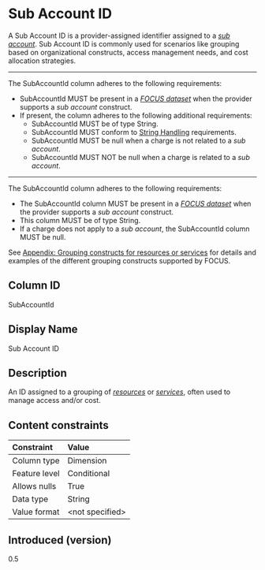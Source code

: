 # Sub Account ID

A Sub Account ID is a provider-assigned identifier assigned to a [*sub account*](#glossary:sub-account). Sub Account ID is commonly used for scenarios like grouping based on organizational constructs, access management needs, and cost allocation strategies.

---
The SubAccountId column adheres to the following requirements:

* SubAccountId MUST be present in a [*FOCUS dataset*](#glossary:FOCUS-dataset) when the provider supports a *sub account* construct.
* If present, the column adheres to the following additional requirements:
  * SubAccountId MUST be of type String.
  * SubAccountId MUST conform to [String Handling](#stringhandling) requirements.
  * SubAccountId MUST be null when a charge  is not related to a *sub account*.
  * SubAccountId MUST NOT be null when a charge is related to a *sub account*.

---
The SubAccountId column adheres to the following requirements:

* The SubAccountId column MUST be present in a [*FOCUS dataset*](#glossary:FOCUS-dataset) when the provider supports a *sub account* construct.
* This column MUST be of type String.
* If a charge does not apply to a *sub account*, the SubAccountId column MUST be null.

See [Appendix: Grouping constructs for resources or services](#groupingconstructsforresourcesorservices) for details and examples of the different grouping constructs supported by FOCUS.

## Column ID

SubAccountId

## Display Name

Sub Account ID

## Description

An ID assigned to a grouping of [*resources*](#glossary:resource) or [*services*](#glossary:service), often used to manage access and/or cost.

## Content constraints

|    Constraint   |      Value      |
|:----------------|:----------------|
| Column type     | Dimension       |
| Feature level   | Conditional     |
| Allows nulls    | True            |
| Data type       | String          |
| Value format    | \<not specified> |

## Introduced (version)

0.5

